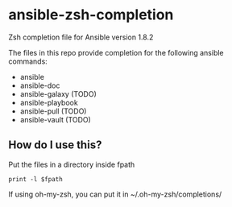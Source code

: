 # ansible-zsh-completion

Zsh completion file for Ansible version 1.8.2

The files in this repo provide completion for the following ansible commands:

 * ansible
 * ansible-doc
 * ansible-galaxy (TODO)
 * ansible-playbook
 * ansible-pull (TODO)
 * ansible-vault (TODO)

## How do I use this?

Put the files in a directory inside fpath

    print -l $fpath

If using oh-my-zsh, you can put it in ~/.oh-my-zsh/completions/
